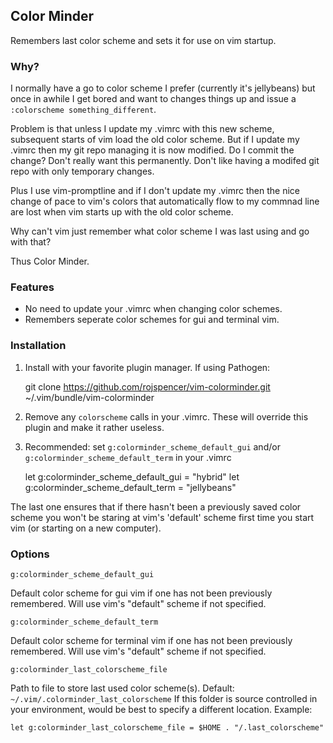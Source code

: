 ## Color Minder

Remembers last color scheme and sets it for use on vim startup.

### Why?

I normally have a go to color scheme I prefer (currently it's jellybeans) but once in awhile I get bored and want to changes things up and issue a `:colorscheme something_different`.

Problem is that unless I update my .vimrc with this new scheme, subsequent starts of vim load the old color scheme.  But if I update my .vimrc then my git repo managing it is now modified.  Do I commit the change?  Don't really want this permanently.  Don't like having a modifed git repo with only temporary changes.

Plus I use vim-promptline and if I don't update my .vimrc then the nice change of pace to vim's colors that automatically flow to my commnad line are lost when vim starts up with the old color scheme.

Why can't vim just remember what color scheme I was last using and go with that?

Thus Color Minder.

### Features

* No need to update your .vimrc when changing color schemes.
* Remembers seperate color schemes for gui and terminal vim.

### Installation

1) Install with your favorite plugin manager.  If using Pathogen:

    git clone https://github.com/rojspencer/vim-colorminder.git ~/.vim/bundle/vim-colorminder

2) Remove any `colorscheme` calls in your .vimrc.  These will override this plugin and make it rather useless.

3) Recommended: set `g:colorminder_scheme_default_gui` and/or `g:colorminder_scheme_default_term` in your .vimrc

    let g:colorminder_scheme_default_gui = "hybrid"
    let g:colorminder_scheme_default_term = "jellybeans"

The last one ensures that if there hasn't been a previously saved color scheme you won't be staring at vim's 'default' scheme first time you start vim (or starting on a new computer).

### Options

`g:colorminder_scheme_default_gui`

  Default color scheme for gui vim if one has not been previously remembered.
  Will use vim's "default" scheme if not specified.

`g:colorminder_scheme_default_term`

  Default color scheme for terminal vim if one has not been previously remembered.
  Will use vim's "default" scheme if not specified.

`g:colorminder_last_colorscheme_file`

  Path to file to store last used color scheme(s).
  Default: `~/.vim/.colorminder_last_colorscheme`
  If this folder is source controlled in your environment, would be best to specify a different location.
  Example:

    let g:colorminder_last_colorscheme_file = $HOME . "/.last_colorscheme"


